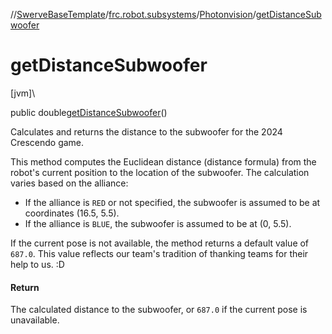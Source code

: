 //[SwerveBaseTemplate](../../../index.md)/[frc.robot.subsystems](../index.md)/[Photonvision](index.md)/[getDistanceSubwoofer](get-distance-subwoofer.md)

# getDistanceSubwoofer

[jvm]\

public double[getDistanceSubwoofer](get-distance-subwoofer.md)()

Calculates and returns the distance to the subwoofer for the 2024 Crescendo game. 

This method computes the Euclidean distance (distance formula) from the robot's current position to the location of the subwoofer. The calculation varies based on the alliance: 

- If the alliance is `RED` or not specified, the subwoofer is assumed to be at coordinates (16.5, 5.5).
- If the alliance is `BLUE`, the subwoofer is assumed to be at (0, 5.5).

 If the current pose is not available, the method returns a default value of `687.0`. This value reflects our team's tradition of thanking teams for their help to us. :D

#### Return

The calculated distance to the subwoofer, or `687.0` if the current pose is unavailable.
